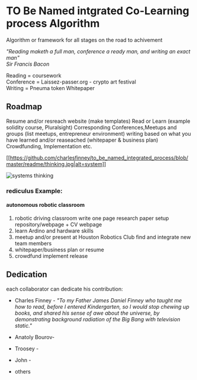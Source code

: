 # TO Be Named intgrated Co-Learning process Algorithm
Algorithm or framework for all stages on the road to achivement 
  
_"Reading maketh a full man, conference a ready man, and writing an exact man"_  
_Sir Francis Bacon_  
  
  Reading = coursework  
  Conference = Laissez-passer.org - crypto art festival  
  Writing = Pneuma token Whitepaper 
  
## Roadmap
Resume and/or resreach website (make templates)
Read or Learn (example solidity course, Pluralsight)
Corresponding Conferences,Meetups and groups (list meetups, entrepreneur environment)
writing based on what you have learned and/or reaseached (whitepaper & business plan)
Crowdfunding, Implementation etc.  
  
[[https://github.com/charlesfinney/to_be_named_integrated_process/blob/master/readme/thinking.jpg|alt=system]]
    
<img src="https://github.com/charlesfinney/to_be_named_integrated_process/blob/master/readme/thinking.jpg" alt="systems thinking">

### rediculus Example:
#### autonomous robotic classroom
1. robotic driving classroom write one page research paper setup repository/webpage + CV webpage 
1. learn Ardino and hardware skills 
1. meetup and/or present at Houston Robotics Club find and integrate new team members
1. whitepaper/business plan or resume
1. crowdfund implement release 
  

## Dedication
  each collaborator can dedicate his contribution:  
  
 * Charles Finney - _"To my Father James Daniel Finney who taught me how to read, before I entered Kindergarten, so I would stop chewing up books, and shared his sense of awe about the universe, by demonstrating background radiation of the Big Bang with television static."_
    
* Anatoly Bourov- 
      
* Troosey -  
    
 * John - 
     
 * others
